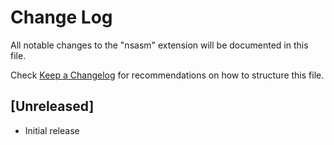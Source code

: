 # Change Log
All notable changes to the "nsasm" extension will be documented in this file.

Check [Keep a Changelog](http://keepachangelog.com/) for recommendations on how to structure this file.

## [Unreleased]
- Initial release